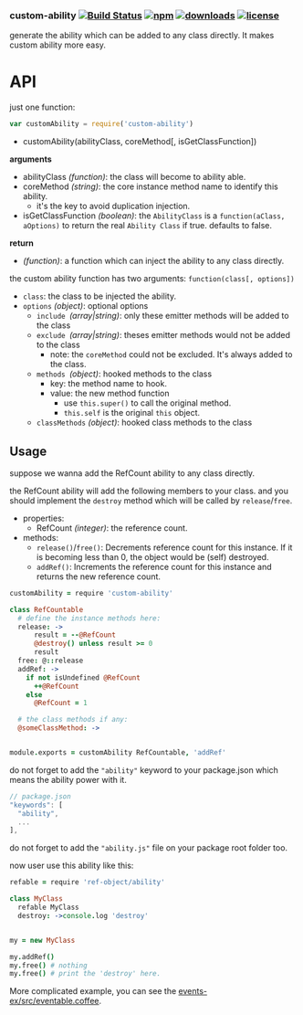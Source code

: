 ### custom-ability [![Build Status](https://img.shields.io/travis/snowyu/custom-ability.js/master.png)](http://travis-ci.org/snowyu/custom-ability.js) [![npm](https://img.shields.io/npm/v/custom-ability.svg)](https://npmjs.org/package/custom-ability) [![downloads](https://img.shields.io/npm/dm/custom-ability.svg)](https://npmjs.org/package/custom-ability) [![license](https://img.shields.io/npm/l/custom-ability.svg)](https://npmjs.org/package/custom-ability)

generate the ability which can be added to any class directly.
It makes custom ability more easy.


# API

just one function:

```js
var customAbility = require('custom-ability')
```

* customAbility(abilityClass, coreMethod[, isGetClassFunction])

__arguments__

* abilityClass *(function)*: the class will become to ability able.
* coreMethod *(string)*: the core instance method name to identify this ability.
  * it's the key to avoid duplication injection.
* isGetClassFunction *(boolean)*: the `AbilityClass` is a `function(aClass, aOptions)`
  to return the real `Ability Class` if true. defaults to false.

__return__

* *(function)*: a function which can inject the ability to any class directly.

the custom ability function has two arguments: `function(class[, options])`

* `class`: the class to be injected the ability.
* `options` *(object)*: optional options
  * `include `*(array|string)*: only these emitter methods will be added to the class
  * `exclude `*(array|string)*: theses emitter methods would not be added to the class
    * note: the `coreMethod` could not be excluded. It's always added to the class.
  * `methods `*(object)*: hooked methods to the class
    * key: the method name to hook.
    * value: the new method function
      * use `this.super()` to call the original method.
      * `this.self` is the original `this` object.
  * `classMethods` *(object)*: hooked class methods to the class


## Usage

suppose we wanna add the RefCount ability to any class directly.

the RefCount ability will add the following members to your class.
and you should implement the `destroy` method which will be called
by `release`/`free`.

* properties:
  * RefCount *(integer)*: the reference count.
* methods:
  * `release()`/`free()`: Decrements reference count for this instance.
    If it is becoming less than 0, the object would be (self) destroyed.
  * `addRef()`: Increments the reference count for this instance
    and returns the new reference count.

```coffee
customAbility = require 'custom-ability'

class RefCountable
  # define the instance methods here:
  release: ->
      result = --@RefCount
      @destroy() unless result >= 0
      result
  free: @::release
  addRef: ->
    if not isUndefined @RefCount
      ++@RefCount
    else
      @RefCount = 1

  # the class methods if any:
  @someClassMethod: ->


module.exports = customAbility RefCountable, 'addRef'

```

do not forget to add the `"ability"` keyword to your package.json which means
the ability power with it.

```js
// package.json
"keywords": [
  "ability",
  ...
],
```

do not forget to add the `"ability.js"` file on your package root folder too.

now user use this ability like this:

```coffee
refable = require 'ref-object/ability'

class MyClass
  refable MyClass
  destroy: ->console.log 'destroy'


my = new MyClass

my.addRef()
my.free() # nothing
my.free() # print the 'destroy' here.

```

More complicated example, you can see the [events-ex/src/eventable.coffee](https://github.com/snowyu/events-ex.js).
